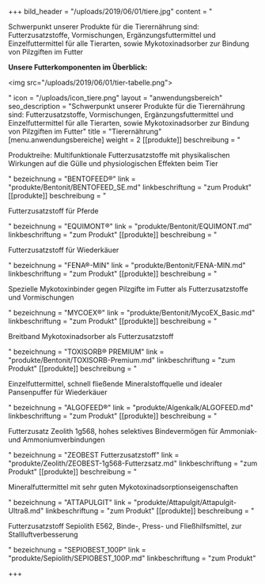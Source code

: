 +++
bild_header = "/uploads/2019/06/01/tiere.jpg"
content = "<p>Schwerpunkt unserer Produkte für die Tierernährung sind: Futterzusatzstoffe, Vormischungen, Ergänzungsfuttermittel und Einzelfuttermittel für alle Tierarten, sowie Mykotoxinadsorber zur Bindung von Pilzgiften im Futter</p><p><strong>Unsere Futterkomponenten im Überblick:</strong></p><p><img src=\"/uploads/2019/06/01/tier-tabelle.png\"></p>"
icon = "/uploads/icon_tiere.png"
layout = "anwendungsbereich"
seo_description = "Schwerpunkt unserer Produkte für die Tierernährung sind: Futterzusatzstoffe, Vormischungen, Ergänzungsfuttermittel und Einzelfuttermittel für alle Tierarten, sowie Mykotoxinadsorber zur Bindung von Pilzgiften im Futter"
title = "Tierernährung"
[menu.anwendungsbereiche]
weight = 2
[[produkte]]
beschreibung = "<p>Produktreihe: Multifunktionale Futterzusatzstoffe mit physikalischen Wirkungen auf die Gülle und physiologischen Effekten beim Tier</p>"
bezeichnung = "BENTOFEED®"
link = "produkte/Bentonit/BENTOFEED_SE.md"
linkbeschriftung = "zum Produkt"
[[produkte]]
beschreibung = "<p>Futterzusatzstoff für Pferde</p>"
bezeichnung = "EQUIMONT®"
link = "produkte/Bentonit/EQUIMONT.md"
linkbeschriftung = "zum Produkt"
[[produkte]]
beschreibung = "<p>Futterzusatzstoff für Wiederkäuer</p>"
bezeichnung = "FENA®-MIN"
link = "produkte/Bentonit/FENA-MIN.md"
linkbeschriftung = "zum Produkt"
[[produkte]]
beschreibung = "<p>Spezielle Mykotoxinbinder gegen Pilzgifte im Futter als Futterzusatzstoffe und Vormischungen</p>"
bezeichnung = "MYCOEX®"
link = "produkte/Bentonit/MycoEX_Basic.md"
linkbeschriftung = "zum Produkt"
[[produkte]]
beschreibung = "<p>Breitband Mykotoxinadsorber als Futterzusatzstoff</p>"
bezeichnung = "TOXISORB® PREMIUM"
link = "produkte/Bentonit/TOXISORB-Premium.md"
linkbeschriftung = "zum Produkt"
[[produkte]]
beschreibung = "<p>Einzelfuttermittel, schnell fließende Mineralstoffquelle und idealer Pansenpuffer für Wiederkäuer</p>"
bezeichnung = "ALGOFEED®"
link = "produkte/Algenkalk/ALGOFEED.md"
linkbeschriftung = "zum Produkt"
[[produkte]]
beschreibung = "<p>Futterzusatz Zeolith 1g568, hohes selektives Bindevermögen für Ammoniak- und Ammoniumverbindungen</p>"
bezeichnung = "ZEOBEST Futterzusatzstoff"
link = "produkte/Zeolith/ZEOBEST-1g568-Futterzsatz.md"
linkbeschriftung = "zum Produkt"
[[produkte]]
beschreibung = "<p>Mineralfuttermittel mit sehr guten Mykotoxinadsorptionseigenschaften</p>"
bezeichnung = "ATTAPULGIT"
link = "produkte/Attapulgit/Attapulgit-Ultra8.md"
linkbeschriftung = "zum Produkt"
[[produkte]]
beschreibung = "<p>Futterzusatzstoff Sepiolith E562, Binde-, Press- und Fließhilfsmittel, zur Stallluftverbesserung</p>"
bezeichnung = "SEPIOBEST_100P"
link = "produkte/Sepiolith/SEPIOBEST_100P.md"
linkbeschriftung = "zum Produkt"

+++
